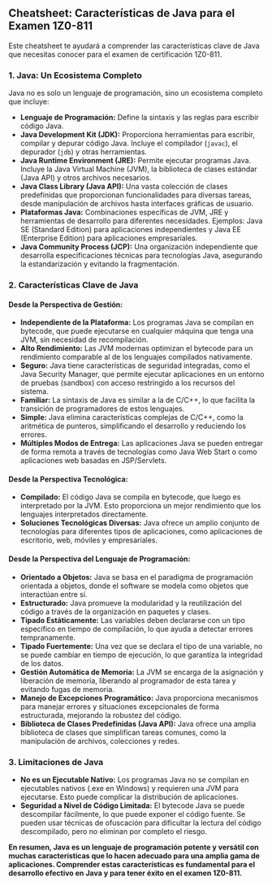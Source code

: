 ## Cheatsheet: Características de Java para el Examen 1Z0-811

Este cheatsheet te ayudará a comprender las características clave de Java que necesitas conocer para el examen de certificación 1Z0-811.

### 1. Java: Un Ecosistema Completo

Java no es solo un lenguaje de programación, sino un ecosistema completo que incluye:

- **Lenguaje de Programación:** Define la sintaxis y las reglas para escribir código Java.
- **Java Development Kit (JDK):** Proporciona herramientas para escribir, compilar y depurar código Java. Incluye el compilador (`javac`), el depurador (`jdb`) y otras herramientas.
- **Java Runtime Environment (JRE):** Permite ejecutar programas Java. Incluye la Java Virtual Machine (JVM), la biblioteca de clases estándar (Java API) y otros archivos necesarios.
- **Java Class Library (Java API):** Una vasta colección de clases predefinidas que proporcionan funcionalidades para diversas tareas, desde manipulación de archivos hasta interfaces gráficas de usuario.
- **Plataformas Java:** Combinaciones específicas de JVM, JRE y herramientas de desarrollo para diferentes necesidades. Ejemplos: Java SE (Standard Edition) para aplicaciones independientes y Java EE (Enterprise Edition) para aplicaciones empresariales.
- **Java Community Process (JCP):** Una organización independiente que desarrolla especificaciones técnicas para tecnologías Java, asegurando la estandarización y evitando la fragmentación.

### 2. Características Clave de Java

#### Desde la Perspectiva de Gestión:

- **Independiente de la Plataforma:** Los programas Java se compilan en bytecode, que puede ejecutarse en cualquier máquina que tenga una JVM, sin necesidad de recompilación.
- **Alto Rendimiento:** Las JVM modernas optimizan el bytecode para un rendimiento comparable al de los lenguajes compilados nativamente.
- **Seguro:** Java tiene características de seguridad integradas, como el Java Security Manager, que permite ejecutar aplicaciones en un entorno de pruebas (sandbox) con acceso restringido a los recursos del sistema.
- **Familiar:** La sintaxis de Java es similar a la de C/C++, lo que facilita la transición de programadores de estos lenguajes.
- **Simple:** Java elimina características complejas de C/C++, como la aritmética de punteros, simplificando el desarrollo y reduciendo los errores.
- **Múltiples Modos de Entrega:** Las aplicaciones Java se pueden entregar de forma remota a través de tecnologías como Java Web Start o como aplicaciones web basadas en JSP/Servlets.

#### Desde la Perspectiva Tecnológica:

- **Compilado:** El código Java se compila en bytecode, que luego es interpretado por la JVM. Esto proporciona un mejor rendimiento que los lenguajes interpretados directamente.
- **Soluciones Tecnológicas Diversas:** Java ofrece un amplio conjunto de tecnologías para diferentes tipos de aplicaciones, como aplicaciones de escritorio, web, móviles y empresariales.

#### Desde la Perspectiva del Lenguaje de Programación:

- **Orientado a Objetos:** Java se basa en el paradigma de programación orientada a objetos, donde el software se modela como objetos que interactúan entre sí.
- **Estructurado:** Java promueve la modularidad y la reutilización del código a través de la organización en paquetes y clases.
- **Tipado Estáticamente:** Las variables deben declararse con un tipo específico en tiempo de compilación, lo que ayuda a detectar errores tempranamente.
- **Tipado Fuertemente:** Una vez que se declara el tipo de una variable, no se puede cambiar en tiempo de ejecución, lo que garantiza la integridad de los datos.
- **Gestión Automática de Memoria:** La JVM se encarga de la asignación y liberación de memoria, liberando al programador de esta tarea y evitando fugas de memoria.
- **Manejo de Excepciones Programático:** Java proporciona mecanismos para manejar errores y situaciones excepcionales de forma estructurada, mejorando la robustez del código.
- **Biblioteca de Clases Predefinidas (Java API):** Java ofrece una amplia biblioteca de clases que simplifican tareas comunes, como la manipulación de archivos, colecciones y redes.

### 3. Limitaciones de Java

- **No es un Ejecutable Nativo:** Los programas Java no se compilan en ejecutables nativos (.exe en Windows) y requieren una JVM para ejecutarse. Esto puede complicar la distribución de aplicaciones.
- **Seguridad a Nivel de Código Limitada:** El bytecode Java se puede descompilar fácilmente, lo que puede exponer el código fuente. Se pueden usar técnicas de ofuscación para dificultar la lectura del código descompilado, pero no eliminan por completo el riesgo.

**En resumen, Java es un lenguaje de programación potente y versátil con muchas características que lo hacen adecuado para una amplia gama de aplicaciones. Comprender estas características es fundamental para el desarrollo efectivo en Java y para tener éxito en el examen 1Z0-811.**
